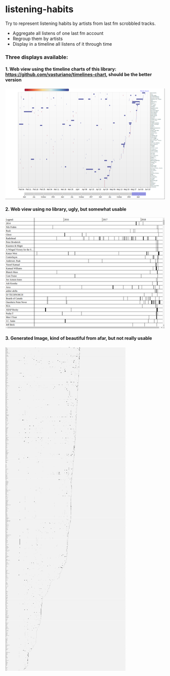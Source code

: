 # listening-habits

Try to represent listening habits by artists from last fm scrobbled tracks.

- Aggregate all listens of one last fm account
- Regroup them by artists
- Display in a timeline all listens of it through time

### Three displays available:

#### 1. Web view using the timeline charts of this library: https://github.com/vasturiano/timelines-chart, should be the better version

![example of web view with the lib of vasturiano](https://github.com/antonin-lebrard/listening-habits/raw/master/web/lib/webviewLibTime.png)

#### 2. Web view using no library, ugly, but somewhat usable

![example of web view using no lib](https://github.com/antonin-lebrard/listening-habits/raw/master/web/no-lib/webviewnolib.png)

#### 3. Generated Image, kind of beautiful from afar, but not really usable

![really big jpg generated with a lib in server](https://github.com/antonin-lebrard/listening-habits/raw/master/server/test.jpg)
